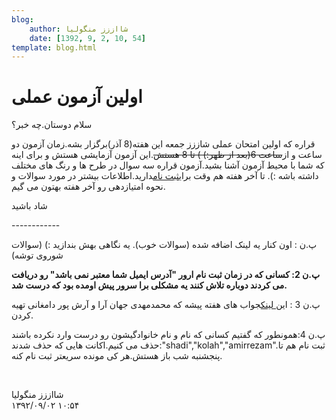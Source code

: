 ```yaml
---
blog:
    author: شااززز منگولیا
    date: [1392, 9, 2, 10, 54]
template: blog.html
---
```

# اولین آزمون عملی

<div class="cnt">
سلام دوستان.چه خبر؟<p></p>
<p>قراره که اولین امتحان عملی شاززز جمعه این هفته(8 آذر)برگزار بشه.زمان آزمون دو ساعت و از<strike>ساعت 6(بعد از ظهر:) ) تا 8 هستش</strike>.این آزمون آزمایشی هستش و برای اینه که شما با محیط آزمون آشنا بشید.آزمون قراره سه سوال در طرح ها و رنگ های مختلف داشته باشه :). تا آخر هفته هم وقت برای<a href="http://sh44zzz.gigfa.com/register/" target="_blank">ثبت نام</a>دارید.اطلاعات بیشتر در مورد سوالات و نحوه امتیازدهی رو آخر هفته بهتون می گیم.</p>
<p>شاد باشید</p>
<p>------------</p>
<p>پ.ن : اون کنار یه لینک اضافه شده (سوالات خوب). یه نگاهی بهش بندازید :) (سوالات شوروی توشه)</p>
<p><strong>پ.ن 2: کسانی که در زمان ثبت نام ارور "آدرس ایمیل شما معتبر نمی باشد" رو دریافت می کردند دوباره تلاش کنند یه مشکلی برا سرور پیش اومده بود که درست شد.</strong></p>
<p>پ.ن 3 : ا<a href="http://bayanbox.ir/id/3248915270149250606">ین لینک</a>جواب های هفته پیشه که محمدمهدی جهان آرا و آرش پور دامغانی تهیه کردن.</p>
<p>پ.ن 4:همونطور که گفتیم کسانی که نام و نام خانوادگیشون رو درست وارد نکرده باشند حذف می کنیم.اکانت هایی که حذف شدند:"shadi","kolah","amirrezam".ثبت نام هم تا پنجشنبه شب باز هستش.هر کی مونده سریعتر ثبت نام کنه.</p>
<p><br/></p>
</div>

<div class="blog-info">
    <div class="blog-author">شااززز منگولیا</div>
    <div class="blog-date">۱۳۹۲/۰۹/۰۲ ۱۰:۵۴</div>
</div>

